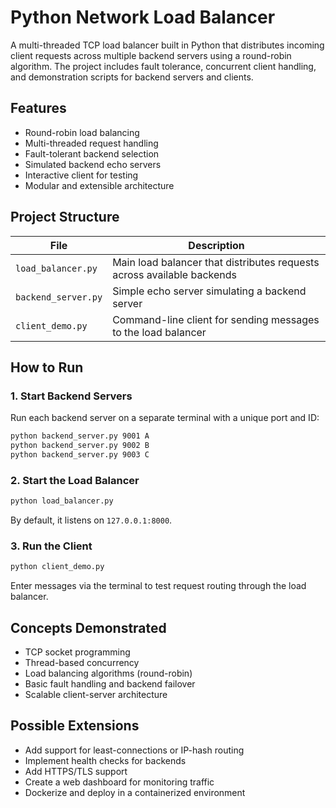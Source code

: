 # Python Network Load Balancer

A multi-threaded TCP load balancer built in Python that distributes incoming client requests across multiple backend servers using a round-robin algorithm. The project includes fault tolerance, concurrent client handling, and demonstration scripts for backend servers and clients.

## Features

- Round-robin load balancing
- Multi-threaded request handling
- Fault-tolerant backend selection
- Simulated backend echo servers
- Interactive client for testing
- Modular and extensible architecture

## Project Structure

| File               | Description                                                              |
|--------------------|--------------------------------------------------------------------------|
| `load_balancer.py` | Main load balancer that distributes requests across available backends  |
| `backend_server.py`| Simple echo server simulating a backend server                          |
| `client_demo.py`   | Command-line client for sending messages to the load balancer           |

## How to Run

### 1. Start Backend Servers

Run each backend server on a separate terminal with a unique port and ID:

```bash
python backend_server.py 9001 A
python backend_server.py 9002 B
python backend_server.py 9003 C
````

### 2. Start the Load Balancer

```bash
python load_balancer.py
```

By default, it listens on `127.0.0.1:8000`.

### 3. Run the Client

```bash
python client_demo.py
```

Enter messages via the terminal to test request routing through the load balancer.

## Concepts Demonstrated

* TCP socket programming
* Thread-based concurrency
* Load balancing algorithms (round-robin)
* Basic fault handling and backend failover
* Scalable client-server architecture

## Possible Extensions

* Add support for least-connections or IP-hash routing
* Implement health checks for backends
* Add HTTPS/TLS support
* Create a web dashboard for monitoring traffic
* Dockerize and deploy in a containerized environment
